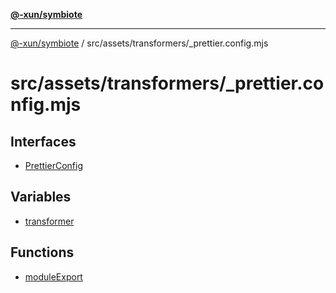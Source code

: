 [**@-xun/symbiote**](../../../../README.md)

***

[@-xun/symbiote](../../../../README.md) / src/assets/transformers/\_prettier.config.mjs

# src/assets/transformers/\_prettier.config.mjs

## Interfaces

- [PrettierConfig](interfaces/PrettierConfig.md)

## Variables

- [transformer](variables/transformer.md)

## Functions

- [moduleExport](functions/moduleExport.md)
